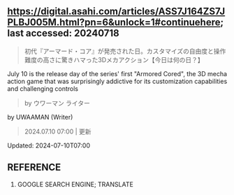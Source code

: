 ## https://digital.asahi.com/articles/ASS7J164ZS7JPLBJ005M.html?pn=6&unlock=1#continuehere; last accessed: 20240718

> 初代『アーマード・コア』が発売された日。カスタマイズの自由度と操作難度の高さに驚きハマった3Dメカアクション【今日は何の日？】

July 10 is the release day of the series' first "Armored Cored", the 3D mecha action game that was surprisingly addictive for its customization capabilities and challenging controls

> by ウワーマン ライター 

by UWAAMAN (Writer)

> 2024.07.10 07:00 | 更新

Updated: 2024-07-10T07:00

## REFERENCE

1) GOOGLE SEARCH ENGINE; TRANSLATE